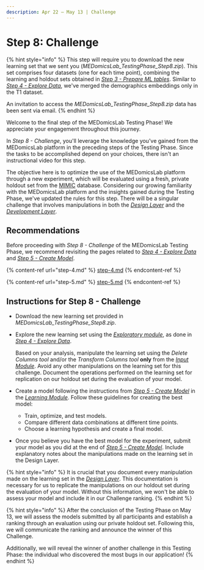 ```yaml
---
description: Apr 22 – May 13 | Challenge
---
```


# Step 8: Challenge

{% hint style="info" %}
This step will require you to download the new learning set that we sent you (_MEDomicsLab\_TestingPhase\_Step8.zip_). This set comprises four datasets (one for each time point), combining the learning and holdout sets obtained in [_Step 3 - Prepare ML tables_](step-3.md). Similar to [_Step 4 - Explore Data_](step-4.md), we've merged the demographics embeddings only in the T1 dataset.

An invitation to access the _MEDomicsLab\_TestingPhase\_Step8.zip_ data has been sent via email.
{% endhint %}

Welcome to the final step of the MEDomicsLab Testing Phase! We appreciate your engagement throughout this journey.

In _Step 8 - Challenge_, you'll leverage the knowledge you've gained from the MEDomicsLab platform in the preceding steps of the Testing Phase. Since the tasks to be accomplished depend on your choices, there isn't an instructional video for this step.

The objective here is to optimize the use of the MEDomicsLab platform through a new experiment, which will be evaluated using a fresh, private holdout set from the [MIMIC](https://mimic.mit.edu/) database. Considering our growing familiarity with the MEDomicsLab platform and the insights gained during the Testing Phase, we've updated the rules for this step. There will be a singular challenge that involves manipulations in both the [_Design Layer_](../tutorials/design/) and the [_Development Layer_](../tutorials/development/).

## Recommendations

Before proceeding with _Step 8 - Challenge_ of the MEDomicsLab Testing Phase, we recommend revisiting the pages related to [_Step 4 - Explore Data_](step-4.md) and [_Step 5 - Create Model_](step-5.md).

{% content-ref url="step-4.md" %}
[step-4.md](step-4.md)
{% endcontent-ref %}

{% content-ref url="step-5.md" %}
[step-5.md](step-5.md)
{% endcontent-ref %}

## Instructions for Step 8 - Challenge

* Download the new learning set provided in _MEDomicsLab\_TestingPhase\_Step8.zip_.
*   Explore the new learning set using the [_Exploratory module_](../tutorials/design/exploratory-module.md), as done in [_Step 4 - Explore Data_](step-4.md).

    Based on your analysis, manipulate the learning set using the _Delete Columns tool_ and/or the _Transform Columns tool_ **only** from the [_Input Module_](../tutorials/design/input-module/). Avoid any other manipulations on the learning set for this challenge. Document the operations performed on the learning set for replication on our holdout set during the evaluation of your model.
* Create a model following the instructions from [_Step 5 - Create Model_](step-5.md) in the [_Learning Module_](../tutorials/development/learning-module.md). Follow these guidelines for creating the best model:
  * Train, optimize, and test models.
  * Compare different data combinations at different time points.
  * Choose a learning hypothesis and create a final model.
* Once you believe you have the best model for the experiment, submit your model as you did at the end of [_Step 5 - Create Model_](step-5.md). Include explanatory notes about the manipulations made on the learning set in the Design Layer.

{% hint style="info" %}
It is crucial that you document every manipulation made on the learning set in the [_Design Layer_](../tutorials/design/). This documentation is necessary for us to replicate the manipulations on our holdout set during the evaluation of your model. Without this information, we won't be able to assess your model and include it in our Challenge ranking.
{% endhint %}

{% hint style="info" %}
After the conclusion of the Testing Phase on May 13, we will assess the models submitted by all participants and establish a ranking through an evaluation using our private holdout set. Following this, we will communicate the ranking and announce the winner of this Challenge.

Additionally, we will reveal the winner of another challenge in this Testing Phase: the individual who discovered the most bugs in our application!
{% endhint %}
